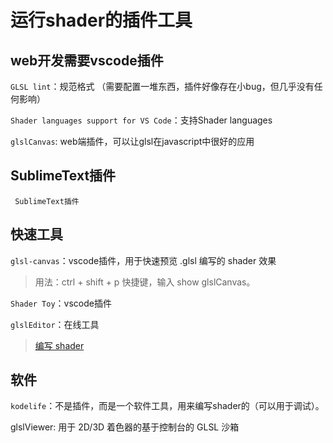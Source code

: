 # 运行shader的插件工具



## web开发需要vscode插件

`GLSL lint`：规范格式 （需要配置一堆东西，插件好像存在小bug，但几乎没有任何影响）

`Shader languages support for VS Code`：支持Shader languages

`glslCanvas`: web端插件，可以让glsl在javascript中很好的应用


## SublimeText插件
` SublimeText插件`

## 快速工具
`glsl-canvas`：vscode插件，用于快速预览 .glsl 编写的 shader 效果

> 用法：ctrl + shift + p 快捷键，输入 show glslCanvas。

`Shader Toy`：vscode插件

`glslEditor`：在线工具
> [编写 shader](https://editor.thebookofshaders.com/)

## 软件
`kodelife`：不是插件，而是一个软件工具，用来编写shader的（可以用于调试）。

glslViewer: 用于 2D/3D 着色器的基于控制台的 GLSL 沙箱

